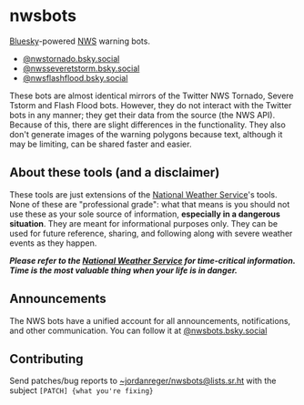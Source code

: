 # nwsbots

[Bluesky](https://bsky.social)-powered [NWS](https://weather.gov) warning bots.

- [@nwstornado.bsky.social](https://bsky.app/profile/nwstornado.bsky.social)
- [@nwsseveretstorm.bsky.social](https://bsky.app/profile/nwsseveretstorm.bsky.social)
- [@nwsflashflood.bsky.social](https://bsky.app/profile/nwsflashflood.bsky.social)

These bots are almost identical mirrors of the Twitter NWS Tornado, Severe
Tstorm and Flash Flood bots. However, they do not interact with the Twitter bots
in any manner; they get their data from the source (the NWS API). Because of
this, there are slight differences in the functionality. They also don't
generate images of the warning polygons because text, although it may be
limiting, can be shared faster and easier.

## About these tools (and a disclaimer)

These tools are just extensions of the
[National Weather Service](https://weather.gov)'s tools. None of these are
"professional grade": what that means is you should not use these as your sole
source of information, **especially in a dangerous situation**. They are meant
for informational purposes only. They can be used for future reference, sharing,
and following along with severe weather events as they happen.

_**Please refer to the [National Weather Service](https://weather.gov) for
time-critical information. Time is the most valuable thing when your life is in
danger.**_

## Announcements

The NWS bots have a unified account for all announcements, notifications, and
other communication. You can follow it at
[@nwsbots.bsky.social](https://bsky.app/profile/nwsbots.bsky.social)

## Contributing

Send patches/bug reports to <~jordanreger/nwsbots@lists.sr.ht> with the
subject `[PATCH] {what you're fixing}`
